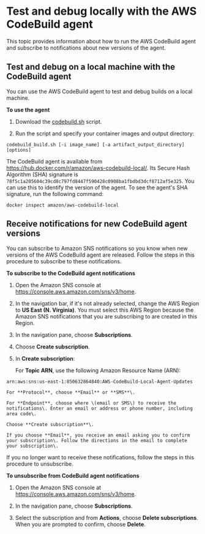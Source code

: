# Test and debug locally with the AWS CodeBuild agent<a name="use-codebuild-agent"></a>

 This topic provides information about how to run the AWS CodeBuild agent and subscribe to notifications about new versions of the agent\. 

## Test and debug on a local machine with the CodeBuild agent<a name="test-and-debug-with-codebuild-agent"></a>

 You can use the AWS CodeBuild agent to test and debug builds on a local machine\. 

**To use the agent**

1.  Download the [codebuild\.sh](https://github.com/aws/aws-codebuild-docker-images/blob/master/local_builds/codebuild_build.sh) script\. 

1.  Run the script and specify your container images and output directory: 

   ```
   codebuild_build.sh [-i image_name] [-a artifact_output_directory] [options]
   ```

 The CodeBuild agent is available from [https://hub\.docker\.com/r/amazon/aws\-codebuild\-local/](https://hub.docker.com/r/amazon/aws-codebuild-local/)\. Its Secure Hash Algorithm \(SHA\) signature is `78f5c1a205604c39cd8c797fd8447f590428c0908ba1fbdbd3dcf8712af5e325`\. You can use this to identify the version of the agent\. To see the agent's SHA signature, run the following command: 

```
docker inspect amazon/aws-codebuild-local
```

## Receive notifications for new CodeBuild agent versions<a name="receive-codebuild-agent-notifications"></a>

 You can subscribe to Amazon SNS notifications so you know when new versions of the AWS CodeBuild agent are released\. Follow the steps in this procedure to subscribe to these notifications\. 

**To subscribe to the CodeBuild agent notifications**

1.  Open the Amazon SNS console at [https://console\.aws\.amazon\.com/sns/v3/home](https://console.aws.amazon.com/sns/v3/home)\. 

1.  In the navigation bar, if it's not already selected, change the AWS Region to **US East \(N\. Virginia\)**\. You must select this AWS Region because the Amazon SNS notifications that you are subscribing to are created in this Region\. 

1.  In the navigation pane, choose **Subscriptions**\. 

1.  Choose **Create subscription**\. 

1.  In **Create subscription**: 

    For **Topic ARN**, use the following Amazon Resource Name \(ARN\): 

   ```
   arn:aws:sns:us-east-1:850632864840:AWS-CodeBuild-Local-Agent-Updates
   ```

    For **Protocol**, choose **Email** or **SMS**\. 

    For **Endpoint**, choose where \(email or SMS\) to receive the notifications\. Enter an email or address or phone number, including area code\. 

    Choose **Create subscription**\. 

    If you choose **Email**, you receive an email asking you to confirm your subscription\. Follow the directions in the email to complete your subscription\. 

 If you no longer want to receive these notifications, follow the steps in this procedure to unsubscribe\. 

**To unsubscribe from CodeBuild agent notifications**

1.  Open the Amazon SNS console at [https://console\.aws\.amazon\.com/sns/v3/home](https://console.aws.amazon.com/sns/v3/home)\. 

1.  In the navigation pane, choose **Subscriptions**\. 

1.  Select the subscription and from **Actions**, choose **Delete subscriptions**\. When you are prompted to confirm, choose **Delete**\. 